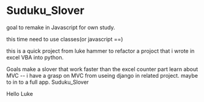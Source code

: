 Suduku_Slover
=============
goal to remake in Javascript for own study. 

this time need to use classes(or javascript ==) 


this is a quick project from luke hammer to refactor a projoct that i wrote in excel VBA into python. 


Goals
make a slover that work faster than the excel counter part
learn about MVC -- i have a grasp on MVC from useing django in related project. 
maybe to in to a full app. 
Suduku_Slover

Hello Luke
